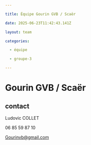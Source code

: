 ```yaml
---

title: Équipe Gourin GVB / Scaër

date: 2025-06-23T11:42:43.141Z

layout: team

categories:

  - équipe

  - groupe-3

---
```


# Gourin GVB / Scaër



## contact 

Ludovic COLLET

06 85 59 87 10

Gourinvb@gmail.com

